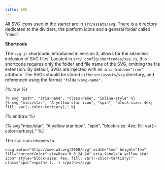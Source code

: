```yaml
---
title: SVG
---
```


All SVG icons used in the starter are in `src/assets/svg`. There is a directory
dedicated to the dividers, the platform icons and a general folder called
"misc".

**Shortcode**

The `svg.js` shortcode, introduced in version 3, allows for the seamless
inclusion of SVG files. Located in `src/_config/shortcodes/svg.js`, this
shortcode requires only the folder and file name of the SVG, omitting the file
extension. By default, SVGs are injected with an `aria-hidden="true"` attribute.
The SVGs should be stored in the `src/assets/svg` directory, and referenced
using the format `"folder/svg-name"`.

{% raw %}

```jinja2
{% svg "path", "aria-name", "class-name", "inline-style" %}
{% svg "misc/star", "A yellow star icon", "spin", "block-size: 4ex; fill: var(--color-tertiary);" %}
```

{% endraw %}

{% svg "misc/star", "A yellow star icon", "spin", "block-size: 4ex; fill:
var(--color-tertiary);" %}

The star icon resoves to:

`<svg xmlns="http://www.w3.org/2000/svg" width="1em" height="1em" fill="currentColor" viewBox="0 0 24 24" aria-label="A yellow star icon" style="block-size: 4ex; fill: var(--color-tertiary)" class="spin"><path> (...) </path></svg>`
